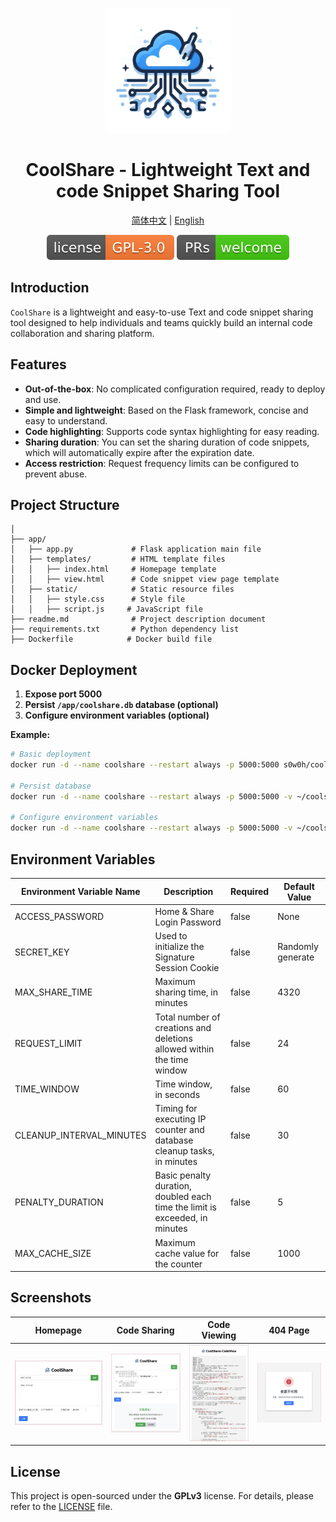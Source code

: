 <p align="center">
<img src="../assets/logo.png" alt="coolshare" width="200">
</p>
<h1 align="center">
  CoolShare - Lightweight Text and code Snippet Sharing Tool
</h1>

<p align="center">
 <a href="../README.md">简体中文</a> | <a href="README.en.md">English</a>
</p>

<p align="center">
  <a href="https://github.com/s0w0h/coolshare/blob/main/LICENSE"><img src="../assets/GPL-3.0License.svg" alt="License"></a>
  <a href="https://github.com/s0w0h/coolshare/pulls"><img src="../assets/PRs-welcome-brightgreen.svg" alt="PRs Welcome"/></a>
</p>

## Introduction

`CoolShare` is a lightweight and easy-to-use Text and code snippet sharing tool designed to help individuals and teams quickly build an internal code collaboration and sharing platform.

## Features

* **Out-of-the-box**: No complicated configuration required, ready to deploy and use.
* **Simple and lightweight**: Based on the Flask framework, concise and easy to understand.
* **Code highlighting**: Supports code syntax highlighting for easy reading.
* **Sharing duration**: You can set the sharing duration of code snippets, which will automatically expire after the expiration date.
* **Access restriction**: Request frequency limits can be configured to prevent abuse.

## Project Structure

```
│  
├── app/
│   ├── app.py             # Flask application main file
│   ├── templates/         # HTML template files
│   │   ├── index.html     # Homepage template
│   │   ├── view.html      # Code snippet view page template
│   ├── static/            # Static resource files
│   │   ├── style.css      # Style file
│   │   ├── script.js     # JavaScript file
├── readme.md              # Project description document
├── requirements.txt       # Python dependency list
├── Dockerfile            # Docker build file
```

## Docker Deployment

1. **Expose port 5000**
2. **Persist `/app/coolshare.db` database (optional)**
3. **Configure environment variables (optional)**

**Example:**

```bash
# Basic deployment
docker run -d --name coolshare --restart always -p 5000:5000 s0w0h/coolshare:latest

# Persist database
docker run -d --name coolshare --restart always -p 5000:5000 -v ~/coolshare/coolshare.db:/app/coolshare.db s0w0h/coolshare:latest

# Configure environment variables
docker run -d --name coolshare --restart always -p 5000:5000 -v ~/coolshare/coolshare.db:/app/coolshare.db -e MAX_SHARE_TIME=100 s0w0h/coolshare:latest
```

## Environment Variables

| Environment Variable Name | Description                                                        | Required | Default Value |
| ------------------------ | ------------------------------------------------------------------ | -------- | ------ |
| ACCESS_PASSWORD          | Home & Share Login Password                                        | false    | None   |
| SECRET_KEY               | Used to initialize the Signature Session Cookie                    | false    | Randomly generate|
| MAX_SHARE_TIME           | Maximum sharing time, in minutes                                   | false    | 4320  |
| REQUEST_LIMIT            | Total number of creations and deletions allowed within the time window | false    | 24     |
| TIME_WINDOW              | Time window, in seconds                                            | false    | 60     |
| CLEANUP_INTERVAL_MINUTES | Timing for executing IP counter and database cleanup tasks, in minutes | false    | 30     |
| PENALTY_DURATION         | Basic penalty duration, doubled each time the limit is exceeded, in minutes | false    | 5      |
| MAX_CACHE_SIZE           | Maximum cache value for the counter                               | false    | 1000   |

## Screenshots

| Homepage | Code Sharing | Code Viewing | 404 Page |
|---|---|---|---|
| ![](../assets/index.png) | ![](../assets/share.png) | ![](../assets/view.png) | ![](../assets/404.png) |


## License

This project is open-sourced under the **GPLv3** license. For details, please refer to the [LICENSE](LICENSE) file.
```
